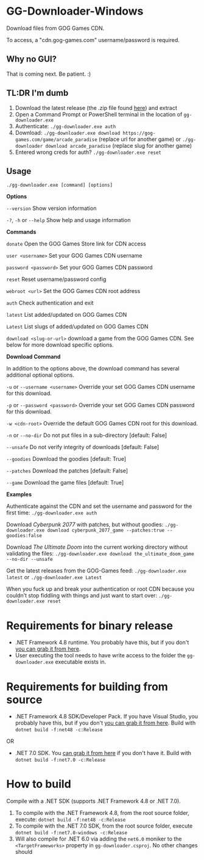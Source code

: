 ﻿# GG-Downloader-Windows

Download files from GOG Games CDN.

To access, a "cdn.gog-games.com" username/password is required.

## Why no GUI?
That is coming next. Be patient. :)

## TL:DR I'm dumb
1. Download the latest release (the .zip file found [here](https://github.com/GOG-Games-com/GG-Downloader-Windows/releases)) and extract
2. Open a Command Prompt or PowerShell terminal in the location of `gg-downloader.exe`
3. Authenticate: `./gg-downloader.exe auth`
3. Download: `./gg-downloader.exe download https://gog-games.com/game/arcade_paradise` (replace url for another game) or `./gg-downloader download arcade_paradise` (replace slug for another game)
4. Entered wrong creds for auth? `./gg-downloader.exe reset`

## Usage
`./gg-downloader.exe [command] [options]`

**Options**

`--version` Show version information

`-?`, `-h` or `--help` Show help and usage information

**Commands**

`donate` Open the GOG Games Store link for CDN access

`user <username>` Set your GOG Games CDN username

`password <password>` Set your GOG Games CDN password

`reset` Reset username/password config

`webroot <url>` Set the GOG Games CDN root address

`auth` Check authentication and exit
 
`latest` List added/updated on GOG Games CDN

`Latest` List slugs of added/updated on GOG Games CDN

`download <slug-or-url>` download a game from the GOG Games CDN. See below for more download specific options.

**Download Command**

In addition to the options above, the download command has several additional optional options.

`-u` or `--username <username>` Override your set GOG Games CDN username for this download.

`-p` or `--password <password>` Override your set GOG Games CDN password for this download.
  
`-w <cdn-root>` Override the default GOG Games CDN root for this download.

`-n` or `--no-dir` Do not put files in a sub-directory [default: False]

`--unsafe` Do not verify integrity of downloads [default: False]
  
`--goodies` Download the goodies [default: True]

`--patches` Download the patches [default: False]

`--game` Download the game files [default: True]

**Examples**

Authenticate against the CDN and set the username and password for the first time: `./gg-downloader.exe auth`

Download _Cyberpunk 2077_ with patches, but without goodies: `./gg-downloader.exe download cyberpunk_2077_game --patches:true --goodies:false`

Download _The Ultimate Doom_ into the current working directory without validating the files: `./gg-downloader.exe download the_ultimate_doom_game --no-dir --unsafe`

Get the latest releases from the GOG-Games feed: `./gg-downloader.exe latest` or `./gg-downloader.exe Latest`

When you fuck up and break your authentication or root CDN because you couldn't stop fiddling with things and just want to start over: `./gg-downloader.exe reset`

# Requirements for binary release

* .NET Framework 4.8 runtime. You probably have this, but if you don't [you can grab it from here](https://dotnet.microsoft.com/en-us/download/dotnet-framework/net48).
* User executing the tool needs to have write access to the folder the `gg-downloader.exe` executable exists in.

# Requirements for building from source

* .NET Framework 4.8 SDK/Developer Pack. If you have Visual Studio, you probably have this, but if you don't [you can grab it from here](https://dotnet.microsoft.com/en-us/download/dotnet-framework/thank-you/net48-developer-pack-offline-installer). Build with `dotnet build -f:net48 -c:Release`

OR

* .NET 7.0 SDK. You [can grab it from here](https://dotnet.microsoft.com/en-us/download/dotnet/7.0) if you don't have it. Build with `dotnet build -f:net7.0 -c:Release`

# How to build
Compile with a .NET SDK (supports .NET Framework 4.8 or .NET 7.0).
 1. To compile with the .NET Framework 4.8, from the root source folder, execute:
 `dotnet build -f:net48 -c:Release`
 2. To compile with the .NET 7.0 SDK, from the root source folder, execute 
 `dotnet build -f:net7.0-windows -c:Release`
 3. Will also compile for .NET 6.0 via adding the `net6.0` moniker to the `<TargetFrameworks>` property in `gg-downloader.csproj`. No other changes should 
